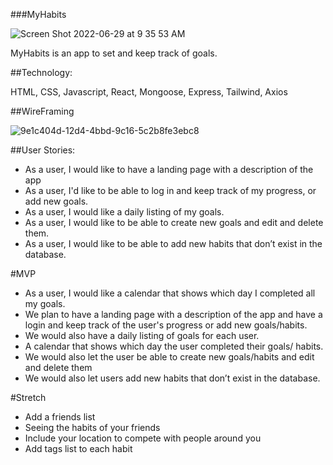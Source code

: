 ###MyHabits

![Screen Shot 2022-06-29 at 9 35 53 AM](https://user-images.githubusercontent.com/99563824/176451845-bedc33f3-31a2-406e-a805-5eb16e0202e3.png)

MyHabits is an app to set and keep track of goals.

##Technology:

HTML, CSS, Javascript, React, Mongoose, Express, Tailwind, Axios

##WireFraming

![9e1c404d-12d4-4bbd-9c16-5c2b8fe3ebc8](https://user-images.githubusercontent.com/99563824/176451896-66dc0c93-d7d9-4e03-9b0c-d3ef059aba05.png)

##User Stories:

- As a user, I would like to have a landing page with a description of the app
- As a user, I'd like to be able to log in and keep track of my progress, or add new goals.
- As a user, I would like a daily listing of my goals.
- As a user, I would like to be able to create new goals and edit and delete them.
- As a user, I would like to be able to add new habits that don’t exist in the database.

#MVP

- As a user, I would like a calendar that shows which day I completed all my goals.
- We plan to have a landing page with a description of the app and have a login and keep track of the user's progress or add new goals/habits.
- We would also have a daily listing of goals for each user.
- A calendar that shows which day the user completed their goals/ habits.
- We would also let the user be able to create new goals/habits and edit and delete them
- We would also let users add new habits that don’t exist in the database.

#Stretch

- Add a friends list
- Seeing the habits of your friends
- Include your location to compete with people around you
- Add tags list to each habit
